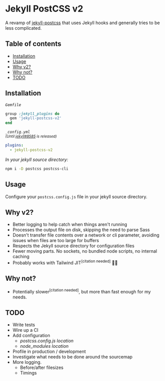 # Jekyll PostCSS v2
A revamp of [jekyll-postcss](https://github.com/mhanberg/jekyll-postcss) that uses Jekyll hooks and generally tries to be less complicated.

## Table of contents

- [Installation](README.md#installation)
- [Usage](README.md#usage)
- [Why v2?](README.md#why-v2)
- [Why not?](README.md#why-not)
- [TODO](README.md#todo)

## Installation

_`Gemfile`_
```ruby
group :jekyll_plugins do
  gem 'jekyll-postcss-v2'
end
```

_`_config.yml`  
<sup>(Until [jekyll#8585](https://github.com/jekyll/jekyll/pull/8585) is released)</sup>_ 
```yml
plugins:
  - jekyll-postcss-v2
```

_In your jekyll source directory:_
```bash
npm i -D postcss postcss-cli
```

## Usage

Configure your `postcss.config.js` file in your jekyll source directory.

## Why v2?
- Better logging to help catch when things aren't running
- Processes the output file on disk, skipping the need to parse Sass
- Doesn't transfer file contents over a network or cli parameter, avoiding issues when files are too large for buffers
- Respects the Jekyll source directory for configuration files
- Fewer moving parts. No sockets, no bundled node scripts, no internal caching
- Probably works with Tailwind JIT<sup>[citation needed]</sup> 🤷‍♂️

## Why not?
- Potentially slower<sup>[citation needed]</sup>, but more than fast enough for my needs. 

## TODO
- Write tests
- Wire up a CI
- Add configuration
  - _postcss.config.js location_
  - _node_modules location_
- Profile in production / development
- Investigate what needs to be done around the sourcemap
- More logging.
  - Before/after filesizes
  - Timings